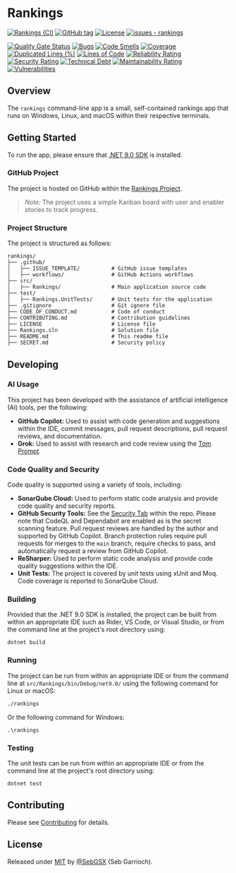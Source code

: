 # Rankings

[![Rankings (CI)](https://github.com/SebGSX/rankings/actions/workflows/continuous-integration.yml/badge.svg)](https://github.com/SebGSX/rankings/actions/workflows/continuous-integration.yml)
[![GitHub tag](https://img.shields.io/github/tag/SebGSX/rankings?include_prereleases=&sort=semver&color=blue)](https://github.com/SebGSX/rankings/releases/)
[![License](https://img.shields.io/badge/License-MIT-blue)](#license)
[![issues - rankings](https://img.shields.io/github/issues/SebGSX/rankings)](https://github.com/SebGSX/rankings/issues)

[![Quality Gate Status](https://sonarcloud.io/api/project_badges/measure?project=SebGSX_rankings&metric=alert_status)](https://sonarcloud.io/summary/new_code?id=SebGSX_rankings)
[![Bugs](https://sonarcloud.io/api/project_badges/measure?project=SebGSX_rankings&metric=bugs)](https://sonarcloud.io/summary/new_code?id=SebGSX_rankings)
[![Code Smells](https://sonarcloud.io/api/project_badges/measure?project=SebGSX_rankings&metric=code_smells)](https://sonarcloud.io/summary/new_code?id=SebGSX_rankings)
[![Coverage](https://sonarcloud.io/api/project_badges/measure?project=SebGSX_rankings&metric=coverage)](https://sonarcloud.io/summary/new_code?id=SebGSX_rankings)
[![Duplicated Lines (%)](https://sonarcloud.io/api/project_badges/measure?project=SebGSX_rankings&metric=duplicated_lines_density)](https://sonarcloud.io/summary/new_code?id=SebGSX_rankings)
[![Lines of Code](https://sonarcloud.io/api/project_badges/measure?project=SebGSX_rankings&metric=ncloc)](https://sonarcloud.io/summary/new_code?id=SebGSX_rankings)
[![Reliability Rating](https://sonarcloud.io/api/project_badges/measure?project=SebGSX_rankings&metric=reliability_rating)](https://sonarcloud.io/summary/new_code?id=SebGSX_rankings)
[![Security Rating](https://sonarcloud.io/api/project_badges/measure?project=SebGSX_rankings&metric=security_rating)](https://sonarcloud.io/summary/new_code?id=SebGSX_rankings)
[![Technical Debt](https://sonarcloud.io/api/project_badges/measure?project=SebGSX_rankings&metric=sqale_index)](https://sonarcloud.io/summary/new_code?id=SebGSX_rankings)
[![Maintainability Rating](https://sonarcloud.io/api/project_badges/measure?project=SebGSX_rankings&metric=sqale_rating)](https://sonarcloud.io/summary/new_code?id=SebGSX_rankings)
[![Vulnerabilities](https://sonarcloud.io/api/project_badges/measure?project=SebGSX_rankings&metric=vulnerabilities)](https://sonarcloud.io/summary/new_code?id=SebGSX_rankings)

## Overview

The `rankings` command-line app is a small, self-contained rankings app that runs on Windows, Linux, and macOS within 
their respective terminals.

## Getting Started

To run the app, please ensure that [.NET 9.0 SDK](https://dotnet.microsoft.com/download) is installed.

### GitHub Project

The project is hosted on GitHub within the [Rankings Project](https://github.com/users/SebGSX/projects/10).

> *Note:* The project uses a simple Kanban board with user and enabler stories to track progress.

### Project Structure
The project is structured as follows:

```
rankings/
├── .github/
│   ├── ISSUE_TEMPLATE/          # GitHub issue templates
│   ├── workflows/               # GitHub Actions workflows
├── src/
│   ├── Rankings/                # Main application source code
├── test/
│   ├── Rankings.UnitTests/      # Unit tests for the application
├── .gitignore                   # Git ignore file
├── CODE_OF_CONDUCT.md           # Code of conduct
├── CONTRIBUTING.md              # Contribution guidelines
├── LICENSE                      # License file
├── Rankings.sln                 # Solution file
├── README.md                    # This readme file
├── SECRET.md                    # Security policy
```

## Developing

### AI Usage

This project has been developed with the assistance of artificial intelligence (AI) tools, per the following:
- **GitHub Copilot:** Used to assist with code generation and suggestions within the IDE, commit messages, pull request
  descriptions, pull request reviews, and documentation.
- **Grok:** Used to assist with research and code review using the [Tom Prompt](https://github.com/SebGSX/Prompt-Engineering/blob/main/prompt-engineering/pull-request-review.md).

### Code Quality and Security

Code quality is supported using a variety of tools, including:
- **SonarQube Cloud:** Used to perform static code analysis and provide code quality and security reports.
- **GitHub Security Tools:** See the [Security Tab](https://github.com/SebGSX/rankings/security) within the repo. 
  Please note that CodeQL and Dependabot are enabled as is the secret scanning feature. Pull request reviews are
  handled by the author and supported by GitHub Copilot. Branch protection rules require pull requests for merges to
  the `main` branch, require checks to pass, and automatically request a review from GitHub Copilot.
- **ReSharper:** Used to perform static code analysis and provide code quality suggestions within the IDE.
- **Unit Tests:** The project is covered by unit tests using xUnit and Moq. Code coverage is reported to SonarQube
  Cloud.

### Building

Provided that the .NET 9.0 SDK is installed, the project can be built from within an appropriate IDE such as Rider,
VS Code, or Visual Studio, or from the command line at the project's root directory using:

```shell
dotnet build
```

### Running

The project can be run from within an appropriate IDE or from the command line at `src/Rankings/bin/Debug/net9.0/`
using the following command for Linux or macOS:

```bash
./rankings
```

Or the following command for Windows:

```shell
.\rankings
```

### Testing

The unit tests can be run from within an appropriate IDE or from the command line at the project's root directory using:

```shell
dotnet test
```

## Contributing

Please see [Contributing](https://github.com/SebGSX/rankings/blob/main/CONTRIBUTING.md) for details.

## License

Released under [MIT](/LICENSE) by [@SebGSX](https://github.com/SebGSX) (Seb Garrioch).
